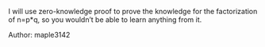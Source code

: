 I will use zero-knowledge proof to prove the knowledge for the factorization of n=p*q, so you wouldn’t be able to learn anything from it.

Author: maple3142
